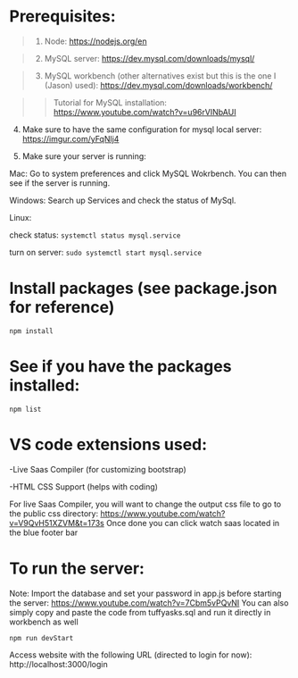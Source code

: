 # Prerequisites:

> 1) Node: https://nodejs.org/en

> 2) MySQL server: https://dev.mysql.com/downloads/mysql/

> 3) MySQL workbench (other alternatives exist but this is the one I (Jason) used): https://dev.mysql.com/downloads/workbench/

>> Tutorial for MySQL installation: https://www.youtube.com/watch?v=u96rVINbAUI

4) Make sure to have the same configuration for mysql local server: https://imgur.com/yFqNlj4 

5) Make sure your server is running:

Mac: Go to system preferences and click MySQL Wokrbench. You can then see if the server is running.

Windows: Search up Services and check the status of MySql.

Linux: 

check status: ```systemctl status mysql.service```

turn on server: ```sudo systemctl start mysql.service```

# Install packages (see package.json for reference)

```npm install```

# See if you have the packages installed:

```npm list```

# VS code extensions used:

-Live Saas Compiler (for customizing bootstrap)

-HTML CSS Support (helps with coding)

For live Saas Compiler, you will want to change the output css file to go to the public css directory:
https://www.youtube.com/watch?v=V9QvH51XZVM&t=173s Once done you can click watch saas located in the blue footer bar

# To run the server:

Note: Import the database and set your password in app.js before starting the server: https://www.youtube.com/watch?v=7Cbm5vPQvNI 
You can also simply copy and paste the code from tuffyasks.sql and run it directly in workbench as well

```npm run devStart ``` 

Access website with the following URL (directed to login for now): http://localhost:3000/login
